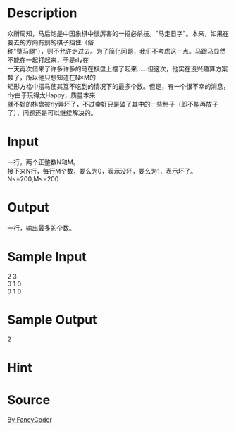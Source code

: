 
# Description

<div class="content"><div>众所周知，马后炮是中国象棋中很厉害的一招必杀技。&#34;马走日字&#34;。本来，如果在要去的方向有别的棋子挡住（俗</div>
<div>称&#34;蹩马腿&#34;），则不允许走过去。为了简化问题，我们不考虑这一点。马跟马显然不能在一起打起来，于是rly在</div>
<div>一天再次借来了许多许多的马在棋盘上摆了起来……但这次，他实在没兴趣算方案数了，所以他只想知道在N×M的</div>
<div>矩形方格中摆马使其互不吃到的情况下的最多个数。但是，有一个很不幸的消息，rly由于玩得太Happy，质量本来</div>
<div>就不好的棋盘被rly弄坏了，不过幸好只是破了其中的一些格子（即不能再放子了），问题还是可以继续解决的。</div>
<p></p></div>

# Input

<div class="content"><div>一行，两个正整数N和M。</div>
<div>接下来N行，每行M个数，要么为0，表示没坏，要么为1，表示坏了。</div>
<div>N&lt;=200,M&lt;=200</div>
<p></p></div>

# Output

<div class="content"><div>一行，输出最多的个数。</div>
<p></p></div>

# Sample Input

<div class="content"><span class="sampledata">2 3<br/>
0 1 0<br/>
0 1 0<br/>
</span></div>

# Sample Output

<div class="content"><span class="sampledata">2</span></div>

# Hint

<div class="content"><p></p></div>

# Source

<div class="content"><p><a href="problemset.php?search=By  FancyCoder">By  FancyCoder</a></p></div>

